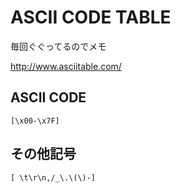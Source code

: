 # ASCII CODE TABLE

毎回ぐぐってるのでメモ

http://www.asciitable.com/

## ASCII CODE
`[\x00-\x7F]`

## その他記号
`[ \t\r\n,/_\.\(\)-]`

